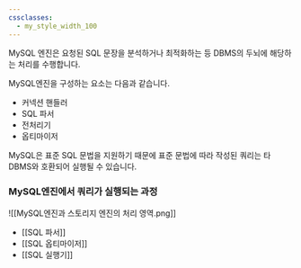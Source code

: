```yaml
---
cssclasses:
  - my_style_width_100
---
```


MySQL 엔진은 요청된 SQL 문장을 분석하거나 최적화하는 등 DBMS의 두뇌에 해당하는 처리를 수행합니다.

MySQL엔진을 구성하는 요소는 다음과 같습니다.
- 커넥션 핸들러
- SQL 파서
- 전처리기
- 옵티마이저

MySQL은 표준 SQL 문법을 지원하기 때문에 표준 문법에 따라 작성된 쿼리는 타 DBMS와 호환되어 실행될 수 있습니다.


### MySQL엔진에서 쿼리가 실행되는 과정
![[MySQL엔진과 스토리지 엔진의 처리 영역.png]]

- [[SQL 파서]]
- [[SQL 옵티마이저]]
- [[SQL 실행기]]